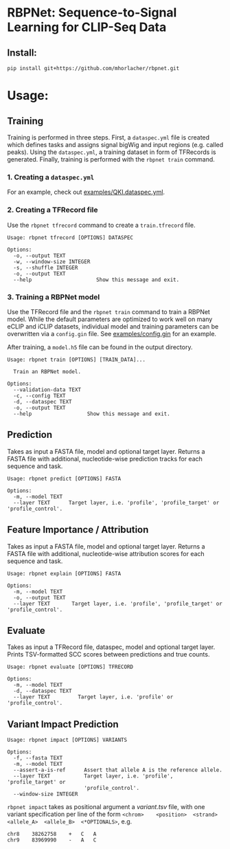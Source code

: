 # RBPNet: Sequence-to-Signal Learning for CLIP-Seq Data

## Install:

```
pip install git+https://github.com/mhorlacher/rbpnet.git
```

# Usage:

## Training

Training is performed in three steps. First, a `dataspec.yml` file is created which defines tasks and assigns signal bigWig 
and input regions (e.g. called peaks). Using the `dataspec.yml`, a training dataset in form of TFRecords is generated. 
Finally, training is performed with the `rbpnet train` command. 

### 1. Creating a `dataspec.yml`

For an example, check out [examples/QKI.dataspec.yml](https://github.com/mhorlacher/rbpnet/blob/main/examples/QKI.dataspec.yml). 


### 2. Creating a TFRecord file

Use the `rbpnet tfrecord` command to create a `train.tfrecord` file. 

```
Usage: rbpnet tfrecord [OPTIONS] DATASPEC

Options:
  -o, --output TEXT
  -w, --window-size INTEGER
  -s, --shuffle INTEGER
  -o, --output TEXT
  --help                     Show this message and exit.
```

### 3. Training a RBPNet model

Use the TFRecord file and the `rbpnet train` command to train a RBPNet model. 
While the default parameters are optimized to work well on many eCLIP and iCLIP datasets, individual 
model and training parameters can be overwritten via a `config.gin` file. 
See [examples/config.gin](https://github.com/mhorlacher/rbpnet/blob/main/examples/config.gin) for an example. 

After training, a `model.h5` file can be found in the output directory. 

```
Usage: rbpnet train [OPTIONS] [TRAIN_DATA]...

  Train an RBPNet model.

Options:
  --validation-data TEXT
  -c, --config TEXT
  -d, --dataspec TEXT
  -o, --output TEXT
  --help                  Show this message and exit.
```


## Prediction

Takes as input a FASTA file, model and optional target layer. Returns a FASTA file with additional, nucleotide-wise prediction tracks for each sequence and task. 

```
Usage: rbpnet predict [OPTIONS] FASTA

Options:
  -m, --model TEXT
  --layer TEXT      Target layer, i.e. 'profile', 'profile_target' or 'profile_control'.
```

## Feature Importance / Attribution

Takes as input a FASTA file, model and optional target layer. Returns a FASTA file with additional, nucleotide-wise attribution scores for each sequence and task. 

```
Usage: rbpnet explain [OPTIONS] FASTA

Options:
  -m, --model TEXT
  -o, --output TEXT
  --layer TEXT       Target layer, i.e. 'profile', 'profile_target' or 'profile_control'.
```

## Evaluate
Takes as input a TFRecord file, dataspec, model and optional target layer. Prints TSV-formatted SCC scores between predictions and true counts. 

```
Usage: rbpnet evaluate [OPTIONS] TFRECORD

Options:
  -m, --model TEXT
  -d, --dataspec TEXT
  --layer TEXT         Target layer, i.e. 'profile' or 'profile_control'.
```

## Variant Impact Prediction

```
Usage: rbpnet impact [OPTIONS] VARIANTS

Options:
  -f, --fasta TEXT
  -m, --model TEXT
  --assert-a-is-ref      Assert that allele A is the reference allele.
  --layer TEXT           Target layer, i.e. 'profile', 'profile_target' or
                         'profile_control'.
  --window-size INTEGER
```

`rbpnet impact` takes as positional argument a *variant.tsv* file, with one variant specification per line of the form 
`<chrom>	<position>	<strand>	<allele_A>	<allele_B>	<*OPTIONALS>`, e.g.

```
chr8	38262758	+	C	A
chr9	83969990	-	A	C
```

